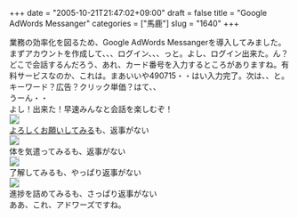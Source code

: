 +++
date = "2005-10-21T21:47:02+09:00"
draft = false
title = "Google AdWords Messanger"
categories = ["馬鹿"]
slug = "1640"
+++

<p>業務の効率化を図るため、Google AdWords Messangerを導入してみました。<br />
まずアカウントを作成して、、、ログイン、、、っと。よし、ログイン出来た。ん？どこで会話するんだろう、あれ、カード番号を入力するところがありますね。有料サービスなのか、これは。まあいいや490715・・はい入力完了。次は、、と。キーワード？広告？クリック単価？はて、、<br />
うーん・・<br />
よし！出来た！早速みんなと会話を楽しむぞ！<br />
<img src="http://ieiriblog.img.jugem.jp/20051021_82188.gif" style="border:1px solid #ccc;"><br />
<a href="http://www.google.com/search?hl=ja&c2coff=1&client=safari&rls=ja-jp&q=daiskip%E3%81%B8&btnG=Google+検索&lr=lang_ja" target="_blank">よろしくお願いしてみる</a>も、返事がない<br />
<img src="http://ieiriblog.img.jugem.jp/20051021_82189.gif" style="border:1px solid #ccc;"><br />
体を気遣ってみるも、返事がない<br />
<img src="http://ieiriblog.img.jugem.jp/20051021_82190.gif" style="border:1px solid #ccc;"><br />
了解してみるも、やっぱり返事がない<br />
<img src="http://ieiriblog.img.jugem.jp/20051021_82191.gif" style="border:1px solid #ccc;"><br />
進捗を詰めてみるも、さっぱり返事がない<br />
ああ、これ、アドワーズですね。</p>
